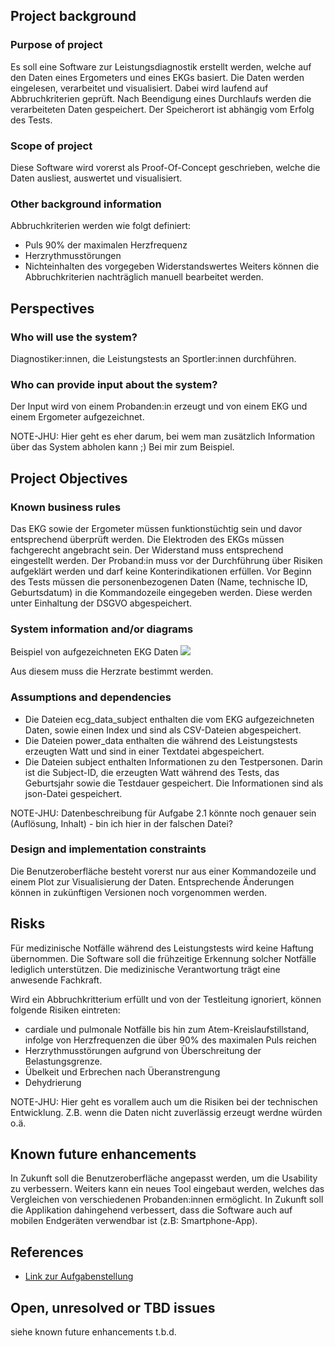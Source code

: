 ## Project background

### Purpose of project

Es soll eine Software zur Leistungsdiagnostik erstellt werden, welche auf den Daten eines Ergometers und eines EKGs basiert. Die Daten werden eingelesen, verarbeitet und visualisiert. Dabei wird laufend auf Abbruchkriterien geprüft. Nach Beendigung eines Durchlaufs werden die verarbeiteten Daten gespeichert. Der Speicherort ist abhängig vom Erfolg des Tests.

### Scope of project

Diese Software wird vorerst als Proof-Of-Concept geschrieben, welche die Daten ausliest, auswertet und visualisiert.

### Other background information

Abbruchkriterien werden wie folgt definiert:
* Puls 90% der maximalen Herzfrequenz
* Herzrythmusstörungen
* Nichteinhalten des vorgegeben Widerstandswertes
Weiters können die Abbruchkriterien nachträglich manuell bearbeitet werden. 

## Perspectives
### Who will use the system?

Diagnostiker:innen, die Leistungstests an Sportler:innen durchführen. 

### Who can provide input about the system?

Der Input wird von einem Probanden:in erzeugt und von einem EKG und einem Ergometer aufgezeichnet.

NOTE-JHU: Hier geht es eher darum, bei wem man zusätzlich Information über das System abholen kann ;) Bei mir zum Beispiel.


## Project Objectives
### Known business rules

Das EKG sowie der Ergometer müssen funktionstüchtig sein und davor entsprechend überprüft werden. Die Elektroden des EKGs müssen fachgerecht angebracht sein. 
Der Widerstand muss entsprechend eingestellt werden.
Der Proband:in muss vor der Durchführung über Risiken aufgeklärt werden und darf keine Konterindikationen erfüllen. 
Vor Beginn des Tests müssen die personenbezogenen Daten (Name, technische ID, Geburtsdatum) in die Kommandozeile eingegeben werden. Diese werden unter Einhaltung der DSGVO abgespeichert.

### System information and/or diagrams

Beispiel von aufgezeichneten EKG Daten
![](ekg_example.png)

Aus diesem muss die Herzrate bestimmt werden.

### Assumptions and dependencies
* Die Dateien ecg_data_subject enthalten die vom EKG aufgezeichneten Daten, sowie einen Index und sind als CSV-Dateien abgespeichert. 
* Die Dateien power_data enthalten die während des Leistungstests erzeugten Watt und sind in einer Textdatei abgespeichert.
* Die Dateien subject enthalten Informationen zu den Testpersonen. Darin ist die Subject-ID, die erzeugten Watt während des Tests, das Geburtsjahr sowie die Testdauer gespeichert. Die Informationen sind als json-Datei gespeichert. 

NOTE-JHU: Datenbeschreibung für Aufgabe 2.1 könnte noch genauer sein (Auflösung, Inhalt) - bin ich hier in der falschen Datei? 


### Design and implementation constraints

Die Benutzeroberfläche besteht vorerst nur aus einer Kommandozeile und einem Plot zur Visualisierung der Daten. Entsprechende Änderungen können in zukünftigen Versionen noch vorgenommen werden. 

## Risks

Für medizinische Notfälle während des Leistungstests wird keine Haftung übernommen. Die Software soll die frühzeitige Erkennung solcher Notfälle lediglich unterstützen. Die medizinische Verantwortung trägt eine anwesende Fachkraft.

Wird ein Abbruchkritterium erfüllt und von der Testleitung ignoriert, können folgende Risiken eintreten: 
* cardiale und pulmonale Notfälle bis hin zum Atem-Kreislaufstillstand, infolge von Herzfrequenzen die über 90% des maximalen Puls reichen
* Herzrythmusstörungen aufgrund von Überschreitung der Belastungsgrenze.
* Übelkeit und Erbrechen nach Überanstrengung
* Dehydrierung 

NOTE-JHU: Hier geht es vorallem auch um die Risiken bei der technischen Entwicklung. Z.B. wenn die Daten nicht zuverlässig erzeugt werdne würden o.ä.

## Known future enhancements

In Zukunft soll die Benutzeroberfläche angepasst werden, um die Usability zu verbessern. Weiters kann ein neues Tool eingebaut werden, welches das Vergleichen von verschiedenen Probanden:innen ermöglicht. In Zukunft soll die Applikation dahingehend verbessert, dass die Software auch auf mobilen Endgeräten verwendbar ist (z.B: Smartphone-App).

## References

- [Link zur Aufgabenstellung](tbd)

## Open, unresolved or TBD issues

siehe known future enhancements
t.b.d.
